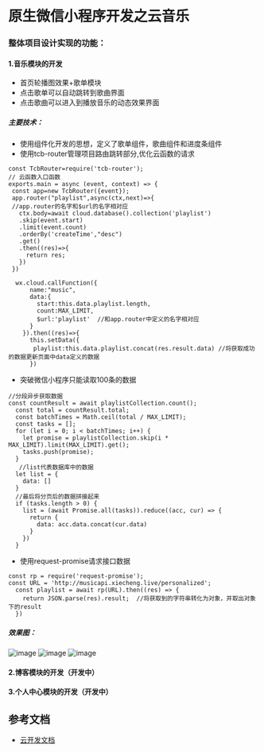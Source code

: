 # 原生微信小程序开发之云音乐
### 整体项目设计实现的功能：
#### 1.音乐模块的开发
* 首页轮播图效果+歌单模块
* 点击歌单可以自动跳转到歌曲界面
* 点击歌曲可以进入到播放音乐的动态效果界面
##### 主要技术：
* 使用组件化开发的思想，定义了歌单组件，歌曲组件和进度条组件
* 使用tcb-router管理项目路由跳转部分,优化云函数的请求
```
const TcbRouter=require('tcb-router');
// 云函数入口函数
exports.main = async (event, context) => {
 const app=new TcbRouter({event});
 app.router("playlist",async(ctx,next)=>{  
 //app.router的名字和$url的名字相对应
   ctx.body=await cloud.database().collection('playlist')
   .skip(event.start)
   .limit(event.count)
   .orderBy('createTime',"desc")
   .get()
   .then((res)=>{
     return res;
   })
 }) 
 
  wx.cloud.callFunction({
      name:"music",
      data:{
        start:this.data.playlist.length,
        count:MAX_LIMIT,
        $url:'playlist'  //和app.router中定义的名字相对应
      }
    }).then((res)=>{
      this.setData({
       playlist:this.data.playlist.concat(res.result.data) //将获取成功的数据更新页面中data定义的数据
      })
```
* 突破微信小程序只能读取100条的数据
```
//分段异步获取数据
const countResult = await playlistCollection.count();
  const total = countResult.total;
  const batchTimes = Math.ceil(total / MAX_LIMIT);
  const tasks = [];
  for (let i = 0; i < batchTimes; i++) {
    let promise = playlistCollection.skip(i * MAX_LIMIT).limit(MAX_LIMIT).get();
    tasks.push(promise);
  }
   //list代表数据库中的数据
  let list = {
    data: []
  }
  //最后将分页后的数据拼接起来
  if (tasks.length > 0) {
    list = (await Promise.all(tasks)).reduce((acc, cur) => {
      return {
        data: acc.data.concat(cur.data)
      }
    })
  }
```
* 使用request-promise请求接口数据  
```
const rp = require('request-promise'); 
const URL = 'http://musicapi.xiecheng.live/personalized';
  const playlist = await rp(URL).then((res) => {
    return JSON.parse(res).result;  //将获取到的字符串转化为对象，并取出对象下的result
  })
```
##### 效果图：
![image](https://github.com/jessalin737/xiaochengxu-myMusic/blob/master/微信图片_20200714152125.png)
![image](https://github.com/jessalin737/xiaochengxu-myMusic/blob/master/微信图片_20200714152132.png)
![image](https://github.com/jessalin737/xiaochengxu-myMusic/blob/master/微信图片_20200714152137.png)
#### 2.博客模块的开发（开发中）
#### 3.个人中心模块的开发（开发中）


## 参考文档

- [云开发文档](https://developers.weixin.qq.com/miniprogram/dev/wxcloud/basis/getting-started.html)


